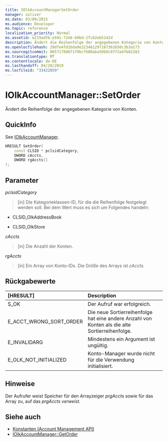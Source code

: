 ```yaml
---
title: IOlkAccountManagerSetOrder
manager: soliver
ms.date: 03/09/2015
ms.audience: Developer
ms.topic: reference
localization_priority: Normal
ms.assetid: e219adf6-e591-72e6-b9bd-2fc62eb5142d
description: Ändert die Reihenfolge der angegebenen Kategorie von Konten.
ms.openlocfilehash: 29dfe4fd1bda9e323481297167361650c3b3a173
ms.sourcegitcommit: 8657170d071f9bcf680aba50b9c07f2a4fb82283
ms.translationtype: MT
ms.contentlocale: de-DE
ms.lasthandoff: 04/28/2019
ms.locfileid: "33422859"
---
```

# <a name="iolkaccountmanagersetorder"></a>IOlkAccountManager::SetOrder

Ändert die Reihenfolge der angegebenen Kategorie von Konten.
  
## <a name="quick-info"></a>QuickInfo

See [IOlkAccountManager](iolkaccountmanager.md).
  
```cpp
HRESULT SetOrder(
    const CLSID * pclsidCategory,
    DWORD cAccts,
    DWORD rgAccts[]
);

```

## <a name="parameters"></a>Parameter

_pclsidCategory_
  
> [in] Die Kategorieklassen-ID, für die die Reihenfolge festgelegt werden soll. Bei dem Wert muss es sich um Folgendes handeln:
    
   - CLSID_OlkAddressBook
    
   - CLSID_OlkStore
    
_cAccts_
  
> [in] Die Anzahl der Konten.
    
_rgAccts_
  
> [in] Ein Array von Konto-IDs. Die Größe des Arrays ist  _cAccts_.
    
## <a name="return-values"></a>Rückgabewerte

|**[HRESULT]**|**Description**|
|:-----|:-----|
|S_OK  <br/> |Der Aufruf war erfolgreich.  <br/> |
|E_ACCT_WRONG_SORT_ORDER  <br/> |Die neue Sortierreihenfolge hat eine andere Anzahl von Konten als die alte Sortierreihenfolge.  <br/> |
|E_INVALIDARG  <br/> |Mindestens ein Argument ist ungültig.  <br/> |
|E_OLK_NOT_INITIALIZED  <br/> |Konto-Manager wurde nicht für die Verwendung initialisiert.  <br/> |
   
## <a name="remarks"></a>Hinweise

Der Aufrufer weist Speicher für den Arrayzeiger _prgAccts_ sowie für das Array zu, auf das _prgAccts verweist._ 
  
## <a name="see-also"></a>Siehe auch

- [Konstanten (Account Management API)](constants-account-management-api.md)  
- [IOlkAccountManager::GetOrder](iolkaccountmanager-getorder.md)

